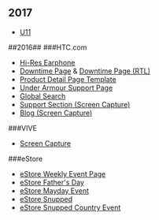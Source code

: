 ## 2017 ##
- [U11](https://rawgit.com/chester0516/htc-prototype-bak/master/wip/pdp-2017/default.htm)


##2016##
###HTC.com
- [Hi-Res Earphone](https://rawgit.com/chester0516/htc-prototype-bak/master/wip/hi-res-earphone/default.htm)
- [Downtime Page](https://rawgit.com/chester0516/htc-prototype-bak/master/wip/downtime-page/us/countdown.htm) & [Downtime Page (RTL)](https://rawgit.com/chester0516/htc-prototype-bak/master/wip/downtime-page/mea-sa/text.htm)
- [Product Detail Page Template](https://rawgit.com/chester0516/htc-prototype-bak/master/wip/pdp-temps/e36.htm)
- [Under Armour Support Page](https://rawgit.com/chester0516/htc-prototype-bak/master/wip/ua-health/ua-landing.htm)
- [Global Search](https://rawgit.com/chester0516/htc-prototype-bak/master/wip/global-search/index.htm)
- [Support Section (Screen Capture)](https://github.com/chester0516/htc-prototype-bak/tree/master/wip/project-screenshot/htc-support)
- [Blog (Screen Capture)](https://github.com/chester0516/htc-prototype-bak/tree/master/wip/project-screenshot/htc-blog)

###VIVE 
- [Screen Capture](https://github.com/chester0516/htc-prototype-bak/tree/master/wip/project-screenshot/htc-vive)

###eStore
- [eStore Weekly Event Page](https://rawgit.com/chester0516/htc-prototype-bak/master/wip/estore-event/week34-2.htm)
- [eStore Father's Day](https://rawgit.com/chester0516/htc-prototype-bak/master/wip/estore-fathers-day/default.htm)
- [eStore Mayday Event](https://rawgit.com/chester0516/htc-prototype-bak/master/wip/mayday/default.htm)
- [eStore Snupped](https://rawgit.com/chester0516/htc-prototype-bak/master/wip/snupped/index.htm)
- [eStore Snupped Country Event](https://rawgit.com/chester0516/htc-prototype-bak/master/wip/snupped-by-country/default.htm)


